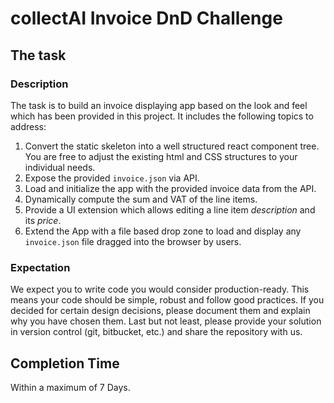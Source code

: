 # collectAI Invoice DnD Challenge

## The task

### Description

The task is to build an invoice displaying app based on the look and feel which has been provided in this project. It includes the following topics to address:
1. Convert the static skeleton into a well structured react component tree. You are free to adjust the existing html and CSS structures to your individual needs.
2. Expose the provided `invoice.json` via API.
3. Load and initialize the app with the provided invoice data from the API.
4. Dynamically compute the sum and VAT of the line items.
5. Provide a UI extension which allows editing a line item *description* and its *price*.
6. Extend the App with a file based drop zone to load and display any `invoice.json` file dragged into the browser by users.

### Expectation

We expect you to write code you would consider production-ready. This means your code should be simple, robust and follow good practices. If you decided for certain design decisions, please document them and explain why you have chosen them. Last but not least, please provide your solution in version control (git, bitbucket, etc.) and share the repository with us. 


## Completion Time

Within a maximum of 7 Days.